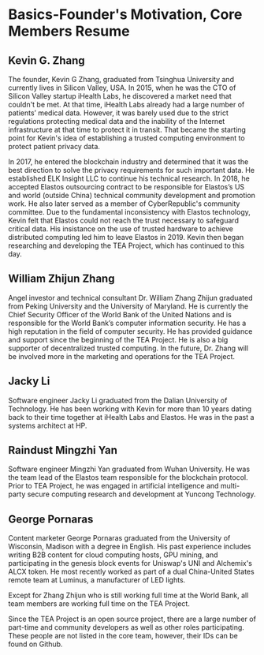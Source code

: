 # Basics-Founder's Motivation, Core Members Resume
## Kevin G. Zhang
The founder, Kevin G Zhang, graduated from Tsinghua University and currently lives in Silicon Valley, USA. In 2015, when he was the CTO of Silicon Valley startup iHealth Labs, he discovered a market need that couldn't be met. At that time, iHealth Labs already had a large number of patients’ medical data. However, it was barely used due to the strict regulations protecting medical data and the inability of the Internet infrastructure at that time to protect it in transit. That became the starting point for Kevin's idea of establishing a trusted computing environment to protect patient privacy data. 

In 2017, he entered the blockchain industry and determined that it was the best direction to solve the privacy requirements for such important data.  He established ELK Insight LLC to continue his technical research. In 2018, he accepted Elastos outsourcing contract to be responsible for Elastos’s US and world (outside China) technical community development and promotion work. He also later served as a member of CyberRepublic's community committee. Due to the fundamental inconsistency with Elastos technology, Kevin felt that Elastos could not reach the trust necessary to safeguard critical data. His insistance on the use of trusted hardware to achieve distributed computing led him to leave Elastos in 2019. Kevin then began researching and developing the TEA Project, which has continued to this day.

## William Zhijun Zhang
Angel investor and technical consultant Dr. William Zhang Zhijun graduated from Peking University and the University of Maryland. He is currently the Chief Security Officer of the World Bank of the United Nations and is responsible for the World Bank’s computer information security. He has a high reputation in the field of computer security. He has provided guidance and support since the beginning of the TEA Project. He is also a big supporter of decentralized trusted computing. In the future, Dr. Zhang will be involved more in the marketing and operations for the TEA Project.

## Jacky Li
Software engineer Jacky Li graduated from the Dalian University of Technology. He has been working with Kevin for more than 10 years dating back to their time together at iHealth Labs and Elastos. He was in the past a systems architect at HP. 

## Raindust Mingzhi Yan
Software engineer Mingzhi Yan graduated from Wuhan University. He was the team lead of the Elastos team responsible for the blockchain protocol. Prior to TEA Project, he was engaged in artificial intelligence and multi-party secure computing research and development at Yuncong Technology.

## George Pornaras
Content marketer George Pornaras graduated from the University of Wisconsin, Madison with a degree in English. His past experience includes writing B2B content for cloud computing hosts, GPU mining, and participating in the genesis block events for Uniswap's UNI and Alchemix's ALCX token. He most recently worked as part of a dual China-United States remote team at Luminus, a manufacturer of LED lights.


Except for Zhang Zhijun who is still working full time at the World Bank,  all team members are working full time on the TEA Project. 

Since the TEA Project is an open source project, there are a large number of part-time and community developers as well as other roles participating. These people are not listed in the core team, however, their IDs can be found on Github.

